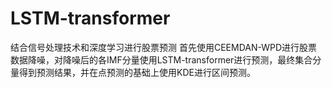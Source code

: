 # LSTM-transformer
结合信号处理技术和深度学习进行股票预测
首先使用CEEMDAN-WPD进行股票数据降噪，对降噪后的各IMF分量使用LSTM-transformer进行预测，最终集合分量得到预测结果，并在点预测的基础上使用KDE进行区间预测。
